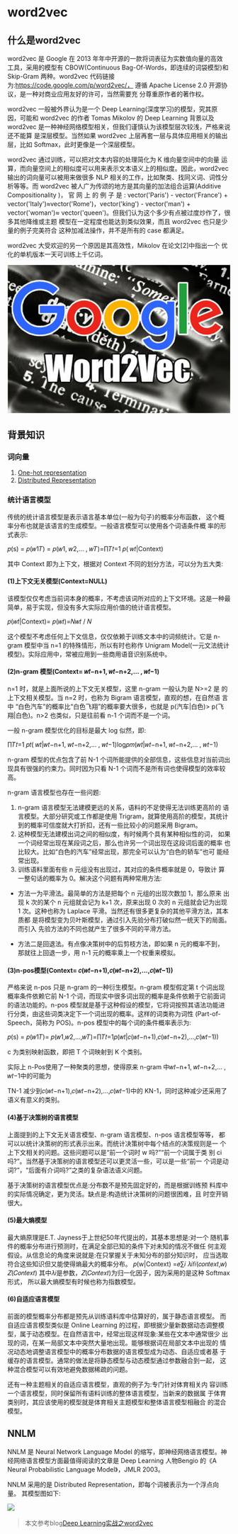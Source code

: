 # word2vec
## 什么是word2vec
word2vec 是 Google 在 2013 年年中开源的一款将词表征为实数值向量的高效 工具，采用的模型有 CBOW(Continuous Bag-Of-Words，即连续的词袋模型)和 Skip-Gram 两种。word2vec 代码链接为:https://code.google.com/p/word2vec/， 遵循 Apache License 2.0 开源协议，是一种对商业应用友好的许可，当然需要充 分尊重原作者的著作权。

word2vec 一般被外界认为是一个 Deep Learning(深度学习)的模型，究其原 因，可能和 word2vec 的作者 Tomas Mikolov 的 Deep Learning 背景以及 word2vec 是一种神经网络模型相关，但我们谨慎认为该模型层次较浅，严格来说还不能算 是深层模型。当然如果 word2vec 上层再套一层与具体应用相关的输出层，比如 Softmax，此时更像是一个深层模型。

word2vec 通过训练，可以把对文本内容的处理简化为 K 维向量空间中的向量 运算，而向量空间上的相似度可以用来表示文本语义上的相似度。因此，word2vec 输出的词向量可以被用来做很多 NLP 相关的工作，比如聚类、找同义词、词性分 析等等。而 word2vec 被人广为传颂的地方是其向量的加法组合运算(Additive Compositionality )， 官 网 上 的 例 子 是 : vector('Paris') - vector('France') + vector('Italy')≈vector('Rome')，vector('king') - vector('man') + vector('woman')≈ vector('queen')。但我们认为这个多少有点被过度炒作了，很多其他降维或主题 模型在一定程度也能达到类似效果，而且 word2vec 也只是少量的例子完美符合 这种加减法操作，并不是所有的 case 都满足。

word2vec 大受欢迎的另一个原因是其高效性，Mikolov 在论文[2]中指出一个 优化的单机版本一天可训练上千亿词。

![](https://github.com/bobkentt/Learning-machine-from-scratch-pic/blob/master/practice/pic/word2vec.png)

## 背景知识
### 词向量
1. [One-hot representation](https://github.com/bobkentt/Learning-machine-from-scratch-/blob/master/alg_base/One-hot-Representation.md)
2. [Distributed Representation](https://github.com/bobkentt/Learning-machine-from-scratch-/blob/master/alg_base/Distributed_Representation.md)
### 统计语言模型
传统的统计语言模型是表示语言基本单位(一般为句子)的概率分布函数， 这个概率分布也就是该语言的生成模型。一般语言模型可以使用各个词语条件概 率的形式表示:

𝑝(s) = 𝑝(𝑤1𝑇) = 𝑝(𝑤1, 𝑤2,... , 𝑤𝑇)=∏𝑇𝑡=1 𝑝( 𝑤𝑡|Context)

其中 Context 即为上下文，根据对 Context 不同的划分方法，可以分为五大类: 

#### (1)上下文无关模型(Context=NULL) 
该模型仅仅考虑当前词本身的概率，不考虑该词所对应的上下文环境。这是一种最简单，易于实现，但没有多大实际应用价值的统计语言模型。

𝑝(𝑤𝑡|Context)= 𝑝(𝑤𝑡)=𝑁𝑤𝑡 / 𝑁

这个模型不考虑任何上下文信息，仅仅依赖于训练文本中的词频统计。它是 n-gram 模型中当 n=1 的特殊情形，所以有时也称作 Unigram Model(一元文法统计模型)。实际应用中，常被应用到一些商用语音识别系统中。

#### (2)n-gram 模型(Context= 𝑤𝑡−n+1, 𝑤𝑡−n+2,... , 𝑤𝑡−1)
n=1 时，就是上面所说的上下文无关模型，这里 n-gram 一般认为是 N>=2 是 的上下文相关模型。当 n=2 时，也称为 Bigram 语言模型，直观的想，在自然语 言中 “白色汽车”的概率比“白色飞翔”的概率要大很多，也就是 p(汽车|白色)> p(飞翔|白色)。n>2 也类似，只是往前看 n-1 个词而不是一个词。

一般 n-gram 模型优化的目标是最大 log 似然，即:

∏𝑇𝑡=1 𝑝𝑡( 𝑤𝑡|𝑤𝑡−n+1, 𝑤𝑡−n+2,... , 𝑤𝑡−1)log𝑝𝑚(𝑤𝑡|𝑤𝑡−n+1, 𝑤𝑡−n+2,... , 𝑤𝑡−1)

n-gram 模型的优点包含了前 N-1 个词所能提供的全部信息，这些信息对当前词出现具有很强的约束力。同时因为只看 N-1 个词而不是所有词也使得模型的效率较高。

n-gram 语言模型也存在一些问题:

1. n-gram 语言模型无法建模更远的关系，语料的不足使得无法训练更高阶的 语言模型。大部分研究或工作都是使用 Trigram，就算使用高阶的模型，其统计 到的概率可信度就大打折扣，还有一些比较小的问题采用 Bigram。
2. 这种模型无法建模出词之间的相似度，有时候两个具有某种相似性的词， 如果一个词经常出现在某段词之后，那么也许另一个词出现在这段词后面的概率 也比较大。比如“白色的汽车”经常出现，那完全可以认为“白色的轿车”也可 能经常出现。
3. 训练语料里面有些 n 元组没有出现过，其对应的条件概率就是 0，导致计 算一整句话的概率为 0。解决这个问题有两种常用方法:

* 方法一为平滑法。最简单的方法是把每个 n 元组的出现次数加 1，那么原来 出现 k 次的某个 n 元组就会记为 k+1 次，原来出现 0 次的 n 元组就会记为出现 1 次。这种也称为 Laplace 平滑。当然还有很多更复杂的其他平滑方法，其本质都 是将模型变为贝叶斯模型，通过引入先验分布打破似然一统天下的局面。而引入 先验方法的不同也就产生了很多不同的平滑方法。

* 方法二是回退法。有点像决策树中的后剪枝方法，即如果 n 元的概率不到， 那就往上回退一步，用 n-1 元的概率乘上一个权重来模拟。

#### (3)n-pos模型(Context= 𝑐(𝑤𝑡−n+1),𝑐(𝑤𝑡−n+2),...,𝑐(𝑤𝑡−1))
严格来说 n-pos 只是 n-gram 的一种衍生模型。n-gram 模型假定第 t 个词出现 概率条件依赖它前 N-1 个词，而现实中很多词出现的概率是条件依赖于它前面词 的语法功能的。n-pos 模型就是基于这种假设的模型，它将词按照其语法功能进 行分类，由这些词类决定下一个词出现的概率。这样的词类称为词性 (Part-of-Speech，简称为 POS)。n-pos 模型中的每个词的条件概率表示为:

𝑝(s) = 𝑝(𝑤1𝑇)= 𝑝(𝑤1,𝑤2,...,𝑤𝑇)=∏𝑇𝑡=1𝑝(𝑤𝑡|𝑐(𝑤𝑡−n+1),𝑐(𝑤𝑡−n+2),...,𝑐(𝑤𝑡−1)) 

c 为类别映射函数，即把 T 个词映射到 K 个类别。

实际上 n-Pos使用了一种聚类的思想，使得原来 n-gram 中𝑤𝑡−n+1, 𝑤𝑡−n+2,... , 𝑤𝑡−1中的可能为

TN-1 减少到𝑐(𝑤𝑡−n+1),𝑐(𝑤𝑡−n+2),...,𝑐(𝑤𝑡−1)中的 KN-1，同时这种减少还采用了语义有意义的类别。

#### (4)基于决策树的语言模型
上面提到的上下文无关语言模型、n-gram 语言模型、n-pos 语言模型等等，
都可以以统计决策树的形式表示出来。而统计决策树中每个结点的决策规则是一 个上下文相关的问题。这些问题可以是“前一个词时 w 吗?”“前一个词属于类 别 ci 吗?”。当然基于决策树的语言模型还可以更灵活一些，可以是一些“前一 个词是动词?”，“后面有介词吗?”之类的复杂语法语义问题。

基于决策树的语言模型优点是:分布数不是预先固定好的，而是根据训练预 料库中的实际情况确定，更为灵活。缺点是:构造统计决策树的问题很困难，且 时空开销很大。

#### (5)最大熵模型
最大熵原理是E.T. Jayness于上世纪50年代提出的，其基本思想是:对一个 随机事件的概率分布进行预测时，在满足全部已知的条件下对未知的情况不做任 何主观假设。从信息论的角度来说就是:在只掌握关于未知分布的部分知识时， 应当选取符合这些知识但又能使得熵最大的概率分布。
𝑝(w|Context) =𝑒∑𝑖 𝜆𝑖𝑓𝑖(𝑐𝑜𝑛𝑡𝑒𝑥𝑡,𝑤) 𝑍(𝐶𝑜𝑛𝑡𝑒𝑥𝑡)
其中𝜆𝑖是参数，𝑍(𝐶𝑜𝑛𝑡𝑒𝑥𝑡)为归一化因子，因为采用的是这种 Softmax 形式， 所以最大熵模型有时候也称为指数模型。
#### (6)自适应语言模型
前面的模型概率分布都是预先从训练语料库中估算好的，属于静态语言模型。 而自适应语言模型类似是 Online Learning 的过程，即根据少量新数据动态调整模 型，属于动态模型。在自然语言中，经常出现这样现象:某些在文本中通常很少 出现的词，在某一局部文本中突然大量地出现。能够根据词在局部文本中出现的 情况动态地调整语言模型中的概率分布数据的语言模型成为动态、自适应或者基 于缓存的语言模型。通常的做法是将静态模型与动态模型通过参数融合到一起， 这种混合模型可以有效地避免数据稀疏的问题。

还有一种主题相关的自适应语言模型，直观的例子为:专门针对体育相关内 容训练一个语言模型，同时保留所有语料训练的整体语言模型，当新来的数据属 于体育类别时，其应该使用的模型就是体育相关主题模型和整体语言模型相融合 的混合模型。

## NNLM
NNLM 是 Neural Network Language Model 的缩写，即神经网络语言模型。神 经网络语言模型方面最值得阅读的文章是 Deep Learning 人物Bengio 的《A Neural Probabilistic Language Model》，JMLR 2003。

NNLM 采用的是 Distributed Representation，即每个词被表示为一个浮点向量。 其模型图如下:

![](https://pic3.zhimg.com/61f31ca272dcd40ad0a3d05efc3172a2_b.jpg)


> 本文参考blog[Deep Learning实战之word2vec](http://techblog.youdao.com/?p=915#LinkTarget_699)
